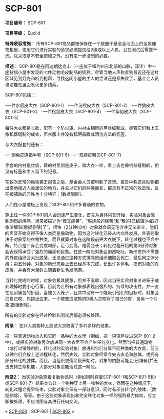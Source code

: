 # SCP-801
                        


**项目编号：** SCP-801

**项目等级：** Euclid

**特殊收容措施：** 所有SCP-801物品都被保存在一个放置于基金会地面上的金属储物柜里，使用它们进行实验的请求必须提交给2级或以上人员，且在测试后需要干洗。除采取基本安全措施之外，没有进一步控制的必要。

**描述：** SCP-801是在阿迪朗达克山（一座位于纽约州东北部的山脉，译注）中一座狩猎小屋中发现的七件动物毛皮制品的统称。尽管当地人声称直到最近还在这片区域见到灯光和听到枪声，寻找这间小屋的主人的尝试还是都失败了，基金会人员也没能在里面发现更多线索。

SCP-801包括：

-一件水貂皮大衣（SCP-801-1）
-一件浣熊皮大衣（SCP-801-2）
-一件狼皮大衣（SCP-801-3）
-一件松鼠皮大衣（SCP-801-4）
-一件紫貂皮大衣（SCP-801-5）

每件大衣都是长款，配有一个防尘罩，内衬由相同的黑丝绸制成，尽管它们看上去像机器缝制的成衣，但衣服上并没有标明品牌或清洗方法的标签。

与大衣配套的还有：

-一副兔皮连指手套（SCP-801-6）
-一双鹿皮鞋(SCP-801-7)

手套的内衬是丝绸，鞋的衬里则是皮子。和大衣一样，看上去也像机器缝制的，但没有标签和主人留下的记号。

在数次反常的动物袭击报告之后，基金会人员被叫到了这里。报告中称这些动物都出奇地接近人类居住的地方，并且以它们的种类而言，都具有不正常的攻击性，且在被捕后的习性也十分特异；[数据删除]。

人们在小屋地板上发现了SCP-801和许多普通的衣物。

穿上任一件SCP-801的人会迅速产生变化，首先从身体内部开始，实验对象会感到剧烈的疼痛，通常被描述为“极其痛苦”，“燃烧般的痛苦”和“我的[已编辑]内脏好像溶解和[数据删除]了”，很快（2分钟以内）对象就会语无伦次并无法直立，他们的声音开始变得不像人类而是像动物，因为这时转化已经从内向外发展，外表则取决于对象穿的衣物种类，而且就算对象在这阶段前把大衣脱下，转化过程也不会中断。特点是口鼻会变成吻部，足弓变高，尾骨变长；转化过程开始的第3分钟对象会表现得承受了强烈的痛感和疲惫。在这一阶段对象会剧烈呕吐，新形态所不需要的外皮组织会大批脱落，无法通过这种方式排除的组织细胞会死亡，最后同主体分离；第五分钟，对象的新形态看上去已经基本完成，长出许多体毛，损伤对象的真皮层，并会有大量鲜血随着新生毛发淌落。

当转化完成的时候，对象会极其疲惫，但并不温顺，因此当把实验对象关进笼子或处理掉时要小心行事。目前为止所有对象都表现出强烈的、持续的攻击性，并一直在忍耐痛苦的折磨。当被关入笼子，且其中没有一个能吸引他们的目标时，对象会把自己咬、抓挠出血来。一个被变成浣熊的D级人员咬穿了自己的胃，当另一个对象[数据删除]。

所有的实验对象在经过检验和测试后都必须被处理。

**附录：** 在非人类物种上测试大衣取得了多种多样的结果。

把一只普通动物放入和它同一品种的大衣里（例如，把一只浣熊放进SCP-801-2中），或把实验对象再次放进同一大衣里不会产生任何变化。然而当把普通动物（或打过镇静剂的，转化过的实验对象）放进和它们分属不同种类的大衣里，前三分钟它们会按上述过程转化，然后失败，实验对象经常会失去皮毛和肢体，或拥有部分转化的肢体。而且，当组织脱落阶段开始时，对象的内脏可能会[已编辑]并无法支持生命机能，大部分对象没能活过这一阶段。

**附录2：** 当实验对象穿着复数物品时（例如同时穿着SCP-801-1和SCP-801-6和/或SCP-801-7）结果类似让一个物种穿上另一物种的大衣，然而在这种情况下，转化过程会提早结束，实验对象会保有一部分意识，同时有部分转化的肢体，[数据删除]，等等。由于这些对象表现出和完全转化对象一样的强烈暴力倾向，应立即被处理，不应试图与其进行任何交流。



« [SCP-800](/scp-800) | SCP-801 | [SCP-802](/scp-802) »





                    
